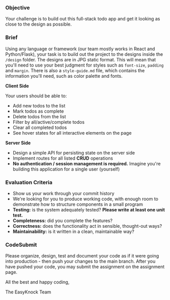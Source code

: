 ### Objective

Your challenge is to build out this full-stack todo app and get it looking as close to the design as possible.

### Brief

Using any language or framework (our team mostly works in React and Python/Flask), your task is to build out the project to the designs inside the `/design` folder. The designs are in JPG static format. This will mean that you'll need to use your best judgment for styles such as `font-size`, `padding` and `margin`. There is also a `style-guide.md` file, which contains the information you'll need, such as color palette and fonts.

**Client Side**

Your users should be able to:

-   Add new todos to the list
-   Mark todos as complete
-   Delete todos from the list
-   Filter by all/active/complete todos
-   Clear all completed todos
-   See hover states for all interactive elements on the page

**Server Side**

-   Design a simple API for persisting state on the server side
-   Implement routes for all listed **CRUD** operations
-   **No authentication / session management is required.** Imagine you're building this application for a single user (yourself)

### Evaluation Criteria

-   Show us your work through your commit history
-   We're looking for you to produce working code, with enough room to demonstrate how to structure components in a small program
-   **Testing:** is the system adequately tested? **Please write at least one unit test.**
-   **Completeness:** did you complete the features?
-   **Correctness:** does the functionality act in sensible, thought-out ways?
-   **Maintainability:** is it written in a clean, maintainable way?

### CodeSubmit

Please organize, design, test and document your code as if it were going into production - then push your changes to the main branch. After you have pushed your code, you may submit the assignment on the assignment page.

All the best and happy coding,

The EasyKnock Team